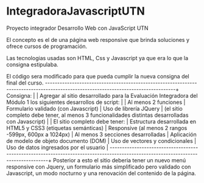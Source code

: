 # IntegradoraJavascriptUTN
Proyecto integrador Desarrollo Web con JavaScript UTN

El concepto es el de una página web responsive que brinda
soluciones y ofrece cursos de programación.

Las tecnologias usadas son HTML, Css y Javascript ya  que era lo que la consigna estipulaba.

El código sera modificado para que pueda cumplir la nueva consigna del final del curso.
-----------------------------------------------------------------------------------------------------------------------------------+
Consigna:                                                                                                                          |
                                                                                                                                   |
Agregar al sitio desarrollado para la Evaluación Integradora del Módulo 1 los siguientes desarrollos de script:                    | 
                                                                                                                                   |
Al menos 2 funciones                                                                                                               |
Formulario validado (con Javascript)                                                                                               |
Uso de librería JQuery                                                                                                             |
(el sitio completo debe tener, al menos 3 funcionalidades distintas desarrolladas con Javascript)                                  |
                                                                                                                                   |
El sitio completo debe tener:                                                                                                      |
Estructura desarrollada en HTML5 y CSS3 (etiquetas semánticas)                                                                     |
Responsive (al menos 2 rangos -599px, 600px a 1024px)                                                                              |
Al menos 3 secciones desarrolladas                                                                                                 |
Aplicación de modelo de objeto documento (DOM)                                                                                     |
Uso de vectores y condicionales                                                                                                    |
Uso de datos ingresados por el usuario                                                                                             |
-----------------------------------------------------------------------------------------------------------------------------------+
Posterior a esto el sitio deberia tener un nuevo menú responsive con Jquery, 
un formulario más simplificado pero validado con Javascript, un modo nocturno
y una renovación del contenido de la página.
